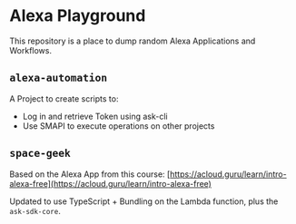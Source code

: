 # Alexa Playground

This repository is a place to dump random Alexa Applications and Workflows.

## `alexa-automation`

A Project to create scripts to:

  - Log in and retrieve Token using ask-cli
  - Use SMAPI to execute operations on other projects

## `space-geek`

Based on the Alexa App from this course: [https://acloud.guru/learn/intro-alexa-free](https://acloud.guru/learn/intro-alexa-free)

Updated to use TypeScript + Bundling on the Lambda function, plus the `ask-sdk-core`.

